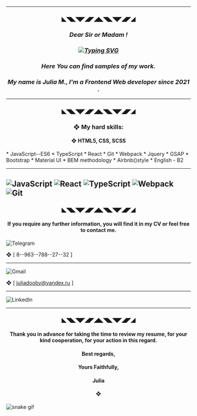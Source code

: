 

---
<h3 align="center">◣◥◣◥◤◢◤◢◣◥◣◥◤◢◤◢</h3> 

***<h3 align="center">Dear Sir or Madam !</h3>***
_<h3 align="center"><a href="https://git.io/typing-svg"><img src="https://readme-typing-svg.herokuapp.com?font=Fira+Code&size=18&duration=4500&pause=1005&color=22EBF7&center=true&vCenter=true&multiline=true&width=474&lines=Nice+to+meet+you+on+my+Github+page+!" alt="Typing SVG" /></a></h3>_
 _<h3 align="center">Here You can find samples of my work.<a href="https://daniilshat.ru/" target="_blank"></a></h3>_
<!-- <img src="https://github.com/blackcater/blackcater/raw/main/images/Hi.gif" height="32"/></h2> -->

_<h3 align="center">My name is Julia M., I'm a Frontend Web developer since 2021 .</h3>_

<!-- ### Dear Sir or Madam !,
### Nice to meet you on my Github page, here You can find samples of my work.  
### My name is Julia M., I'm a Frontend Web developer since 2021 . -->

---
<h3 align="center">◣◥◣◥◤◢◤◢◣◥◣◥◤◢◤◢</h3> 

<!--  #### ◉ My hard skills:   --><h3 align="center">❖ My hard skills:</h3> 

<h4 align="center">❖ HTML5, CSS, SCSS</h4>
* JavaScript--ES6
* TypeScript
* React
* Git
* Webpack
* Jquery
* GSAP
* Bootstrap
* Material UI
* BEM methodology
* Airbnb()style
* English - B2
 
---
![JavaScript](https://img.shields.io/badge/javascript-%23323330.svg?style=for-the-badge&logo=javascript&logoColor=%23F7DF1E)
![React](https://img.shields.io/badge/react-%2320232a.svg?style=for-the-badge&logo=react&logoColor=%2361DAFB)
![TypeScript](https://img.shields.io/badge/typescript-%23007ACC.svg?style=for-the-badge&logo=typescript&logoColor=white)
![Webpack](https://img.shields.io/badge/webpack-%238DD6F9.svg?style=for-the-badge&logo=webpack&logoColor=black)
![Git](https://img.shields.io/badge/git-%23F05033.svg?style=for-the-badge&logo=git&logoColor=white)
---
<h3 align="center">◣◥◣◥◤◢◤◢◣◥◣◥◤◢◤◢</h3> 

<h4 align="center">If you require any further information, you will find it in my CV or feel free to contact me.</h4> 

![Telegram](https://img.shields.io/badge/Telegram-2CA5E0?style=for-the-badge&logo=telegram&logoColor=white)

❖ [ 8--963--788--27--32 ]

---
![Gmail](https://img.shields.io/badge/Gmail-D14836?style=for-the-badge&logo=gmail&logoColor=white)

❖ [ juliadooby@yandex.ru ]

---
![LinkedIn](https://img.shields.io/badge/linkedin-%230077B5.svg?style=for-the-badge&logo=linkedin&logoColor=white)


---
<h3 align="center">◣◥◣◥◤◢◤◢◣◥◣◥◤◢◤◢</h3> 

 <h4 align="center">Thank you in advance for taking the time to review my resume, for your kind cooperation, for your action in this regard.</h4> 

 <h4 align="center">Best regards,</h4> 
 <h4 align="center">Yours Faithfully,</h4> 
 <h4 align="center">Julia</h4> 
  <h4 align="center">❖</h4> 
  
![snake gif](https://github.com/JuliaMiroshnichenko/JuliaMiroshnichenko/blob/output/github-contribution-grid-snake.svg)
